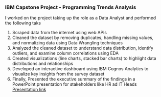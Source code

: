 ### IBM Capstone Project - Programming Trends Analysis

I worked on the project taking up the role as a Data Analyst and performed the following taks

1. Scraped data from the internet using web APIs
1. Cleaned the dataset by removing duplicates, handling missing values, and normalizing data using Data Wrangling techniques
1. Analyzed the cleaned dataset to understand data distribution, identify outliers, and examine column correlations using EDA
1. Created visualizations (line charts, stacked bar charts) to highlight data distributions and relationships
1. Developed an interactive dashboard using IBM Cognos Analytics to visualize key insights from the survey dataset
1. Finally, Presented the executive summary of the findings in a PowerPoint presentation for stakeholders like HR ad IT Heads [Presentation link](https://github.com/Nivy3/Capstone_Project/blob/main/Programming%20Trend%20Analysis.pdf)
